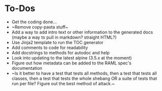 # To-Dos
-   Get the coding done...
-   ~Remove copy-pasta stuff~
-   Add a way to add intro text or other information to the generated docs (maybe a way to pull in markdown? straight HTML?)
-   Use Jinja2 template to run the TOC generator
-   Add comments to code for readability
-   Add docstrings to methods for autodoc and help
-   Look into updating to the latest alpine (3.5.x at the moment)
-   Figure out how metadata can be added to the RAML spec's documentation
-   ~Is it better to have a test that tests all methods, then a test that tests all classes, then a test that tests the whole shebang OR a suite of tests that run per file? Figure out the best method of attack.~
